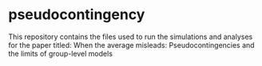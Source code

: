 # pseudocontingency
This repository contains the files used to run the simulations and analyses for the paper titled: When the average misleads: Pseudocontingencies and the limits of group-level models
